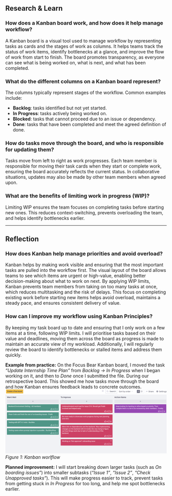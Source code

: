## Research & Learn

### How does a Kanban board work, and how does it help manage workflow?
A Kanban board is a visual tool used to manage workflow by representing tasks as cards and the stages of work as columns. It helps teams track the status of work items, identify bottlenecks at a glance, and improve the flow of work from start to finish. The board promotes transparency, as everyone can see what is being worked on, what is next, and what has been completed.

### What do the different columns on a Kanban board represent?
The columns typically represent stages of the workflow. Common examples include:  
- **Backlog**: tasks identified but not yet started.  
- **In Progress**: tasks actively being worked on.  
- **Blocked**: tasks that cannot proceed due to an issue or dependency.  
- **Done**: tasks that have been completed and meet the agreed definition of done.  

### How do tasks move through the board, and who is responsible for updating them?
Tasks move from left to right as work progresses. Each team member is responsible for moving their task cards when they start or complete work, ensuring the board accurately reflects the current status. In collaborative situations, updates may also be made by other team members when agreed upon.

### What are the benefits of limiting work in progress (WIP)?
Limiting WIP ensures the team focuses on completing tasks before starting new ones. This reduces context-switching, prevents overloading the team, and helps identify bottlenecks earlier.

---

## Reflection

### How does Kanban help manage priorities and avoid overload?
Kanban helps by making work visible and ensuring that the most important tasks are pulled into the workflow first. The visual layout of the board allows teams to see which items are urgent or high-value, enabling better decision-making about what to work on next. By applying WIP limits, Kanban prevents team members from taking on too many tasks at once, which reduces multitasking and the risk of delays. This focus on completing existing work before starting new items helps avoid overload, maintains a steady pace, and ensures consistent delivery of value.

### How can I improve my workflow using Kanban Principles?
By keeping my task board up to date and ensuring that I only work on a few items at a time, following WIP limits. I will prioritise tasks based on their value and deadlines, moving them across the board as progress is made to maintain an accurate view of my workload. Additionally, I will regularly review the board to identify bottlenecks or stalled items and address them quickly.

**Example from practice:** On the Focus Bear Kanban board, I moved the task *“Update Internship Time Plan”* from *Backlog → In Progress* when I began working on it, and then to *Done* once I submitted the file. During our retrospective board. This showed me how tasks move through the board and how Kanban ensures feedback leads to concrete outcomes.
![Focus Bear Log](../../img/issue4.png)
*Figure 1: Kanban worlflow*


**Planned improvement:** I will start breaking down larger tasks (such as *On boarding issues”*) into smaller subtasks (*“Issue 1”*, *“Issue 2”*, *“Check Unapproved tasks”*). This will make progress easier to track, prevent tasks from getting stuck in *In Progress* for too long, and help me spot bottlenecks earlier.
